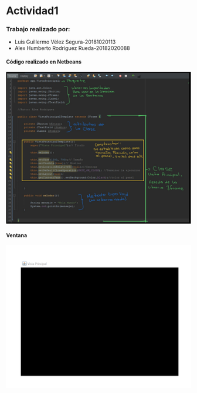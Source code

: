 # Actividad1

### Trabajo realizado por:
* Luis Guillermo Vélez Segura-20181020113
* Alex Humberto Rodriguez Rueda-20182020088

#### Código realizado en Netbeans
![Explicacion](imagenes/Explicacion.jpg)

#### Ventana
![Ventana](imagenes/Ventana.png)
